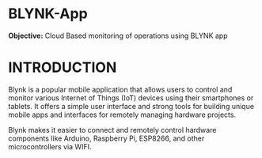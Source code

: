 # BLYNK-App
**Objective:** Cloud Based monitoring of operations using BLYNK app

# INTRODUCTION
Blynk is a popular mobile application that allows users to control and monitor various Internet of Things (IoT) devices using their smartphones or tablets. It offers a simple user interface and strong tools for building unique mobile apps and interfaces for remotely managing hardware projects. 

Blynk makes it easier to connect and remotely control hardware components like Arduino, Raspberry Pi, ESP8266, and other microcontrollers via WIFI.
